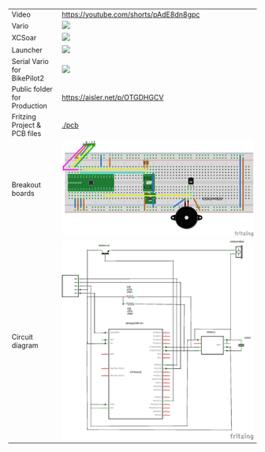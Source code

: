 |                             |                                          |
|-----------------------------|------------------------------------------|
|Video                        |https://youtube.com/shorts/pAdE8dn8gpc    |
|Vario                        |<img src="./image/Vario.png">             |
|XCSoar                       |<img src="./image/XCSoar.png">            |
|Launcher                     |<img src="./image/Launcher.png">          |
|Serial Vario for BikePilot2  |<img src="./image/PCB.png">               |
|Public folder for Production |https://aisler.net/p/OTGDHGCV             |
|Fritzing Project & PCB files |[./pcb](./pcb)                            |
|Breakout boards              |<img src="./image/Buzzer2_BrBoards.png">  |
|Circuit diagram              |<img src="./image/Buzzer2_Schaltplan.png">|
